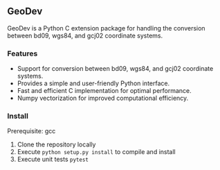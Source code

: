 ## GeoDev

GeoDev is a Python C extension package for handling the conversion between bd09, wgs84, and gcj02 coordinate systems.

### Features

- Support for conversion between bd09, wgs84, and gcj02 coordinate systems.
- Provides a simple and user-friendly Python interface.
- Fast and efficient C implementation for optimal performance.
- Numpy vectorization for improved computational efficiency.


### Install

Prerequisite: gcc

1. Clone the repository locally
2. Execute `python setup.py install` to compile and install
3. Execute unit tests `pytest`
